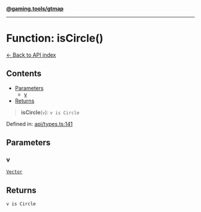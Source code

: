 [**@gaming.tools/gtmap**](README.md)

***

# Function: isCircle()

[← Back to API index](./README.md)

## Contents

- [Parameters](#parameters)
  - [v](#v)
- [Returns](#returns)

> **isCircle**(`v`): `v is Circle`

Defined in: [api/types.ts:141](https://github.com/gamingtools/gt-map/blob/02ad961dd733041f2c6c39034ee7c302a553f45a/packages/gtmap/src/api/types.ts#L141)

## Parameters

### v

[`Vector`](TypeAlias.Vector.md)

## Returns

`v is Circle`

